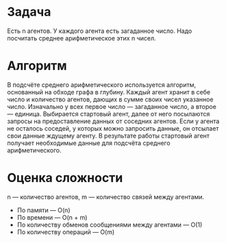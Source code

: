 # Задача
Есть n агентов. У каждого агента есть загаданное число. Надо посчитать среднее арифметическое этих n чисел.

# Алгоритм
В подсчёте среднего арифметического используется алгоритм, основанный на обходе графа в глубину. Каждый агент хранит в себе число и количество агентов, дающих в сумме своих чисел указанное число. Изначально у всех первое число — загаданное число, а второе — единица. Выбирается стартовый агент, далее от него посылаются запросы на предоставление данных от соседних агентов. Если у агента не осталось соседей, у которых можно запросить данные, он отсылает свои данные ждущему агенту. В результате работы стартовый агент получает необходимые данные для подсчёта среднего арифметического. 

# Оценка сложности
n — количество агентов, m — количество связей между агентами.
* По памяти — O(n)
* По времени — O(n + m)
* По количеству обменов сообщениями между агентами — O(1)
* По количеству операций — O(m)
